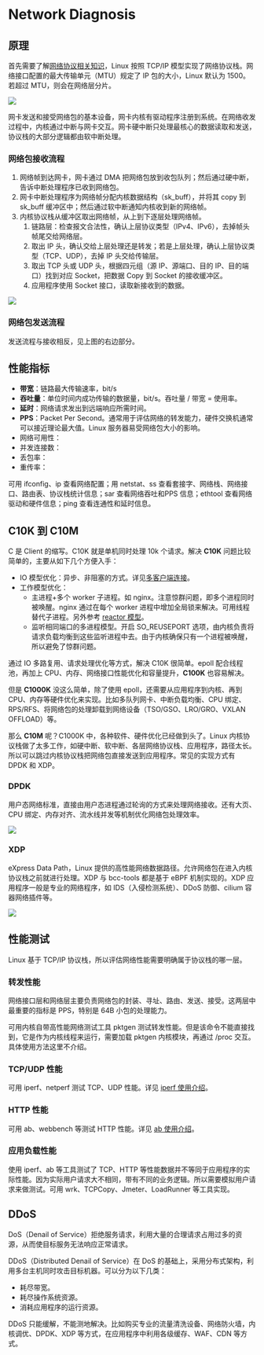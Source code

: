 # Network Diagnosis

## 原理

首先需要了解[网络协议相关知识](../network-protocol/)，Linux 按照 TCP/IP 模型实现了网络协议栈。网络接口配置的最大传输单元（MTU）规定了 IP 包的大小，Linux 默认为 1500。若超过 MTU，则会在网络层分片。

![](../../.gitbook/assets/image%20%28310%29.png)

网卡发送和接受网络包的基本设备，网卡内核有驱动程序注册到系统。在网络收发过程中，内核通过中断与网卡交互。网卡硬中断只处理最核心的数据读取和发送，协议栈的大部分逻辑都由软中断处理。

### 网络包接收流程

1. 网络帧到达网卡，网卡通过 DMA 把网络包放到收包队列；然后通过硬中断，告诉中断处理程序已收到网络包。
2. 网卡中断处理程序为网络帧分配内核数据结构（sk\_buff），并将其 copy 到 sk\_buff 缓冲区中；然后通过软中断通知内核收到新的网络帧。
3. 内核协议栈从缓冲区取出网络帧，从上到下逐层处理网络帧。
   1. 链路层：检查报文合法性，确认上层协议类型（IPv4、IPv6），去掉帧头帧尾交给网络层。
   2. 取出 IP 头，确认交给上层处理还是转发；若是上层处理，确认上层协议类型（TCP、UDP），去掉 IP 头交给传输层。
   3. 取出 TCP 头或 UDP 头，根据四元组（源 IP、源端口、目的 IP、目的端口）找到对应 Socket，把数据 Copy 到 Socket 的接收缓冲区。
   4. 应用程序使用 Socket 接口，读取新接收到的数据。

![](../../.gitbook/assets/image%20%28312%29.png)

### 网络包发送流程

发送流程与接收相反，见上图的右边部分。

## 性能指标

* **带宽**：链路最大传输速率，bit/s
* **吞吐量**：单位时间内成功传输的数据量，bit/s。吞吐量 / 带宽 = 使用率。
* **延时**：网络请求发出到远端响应所需时间。
* **PPS**：Packet Per Second。通常用于评估网络的转发能力，硬件交换机通常可以接近理论最大值。Linux 服务器易受网络包大小的影响。
* 网络可用性：
* 并发连接数：
* 丢包率：
* 重传率：

可用 ifconfig、ip 查看网络配置；用 netstat、ss 查看套接字、网络栈、网络接口、路由表、协议栈统计信息；sar 查看网络吞吐和PPS 信息；ethtool 查看网络驱动和硬件信息；ping 查看连通性和延时信息。

## C10K 到 C10M

C 是 Client 的缩写。C10K 就是单机同时处理 10k 个请求。解决 **C10K** 问题比较简单的，主要从如下几个方便入手：

* IO 模型优化：异步、非阻塞的方式。详见[多客户端连接](../network-protocol/transport-layer.md#duo-ke-hu-duan-lian-jie)。
* 工作模型优化：
  * 主进程+多个 worker 子进程。如 nginx。注意惊群问题，即多个进程同时被唤醒。nginx 通过在每个 worker 进程中增加全局锁来解决。可用线程替代子进程。另外参考 [reactor 模型](../../java/tuning/programming.md#nio)。
  * 监听相同端口的多进程模型。开启 SO\_REUSEPORT 选项，由内核负责将请求负载均衡到这些监听进程中去。由于内核确保只有一个进程被唤醒，所以避免了惊群问题。

通过 IO 多路复用、请求处理优化等方式，解决 C10K 很简单。epoll 配合线程池，再加上 CPU、内存、网络接口性能优化和容量提升，**C100K** 也容易解决。

但是 **C1000K** 没这么简单，除了使用 epoll，还需要从应用程序到内核、再到 CPU、内存等硬件优化来实现。比如多队列网卡、中断负载均衡、CPU 绑定、RPS/RFS、将网络包的处理卸载到网络设备（TSO/GSO、LRO/GRO、VXLAN OFFLOAD）等。

那么 **C10M** 呢？C1000K 中，各种软件、硬件优化已经做到头了。Linux 内核协议栈做了太多工作，如硬中断、软中断、各层网络协议栈、应用程序，路径太长。所以可以跳过内核协议栈把网络包直接发送到应用程序。常见的实现方式有 DPDK 和 XDP。

### DPDK

用户态网络标准，直接由用户态进程通过轮询的方式来处理网络接收。还有大页、CPU 绑定、内存对齐、流水线并发等机制优化网络包处理效率。

![](../../.gitbook/assets/image%20%28311%29.png)

### XDP

eXpress Data Path，Linux 提供的高性能网络数据路径。允许网络包在进入内核协议栈之前就进行处理。XDP 与 bcc-tools 都是基于 eBPF 机制实现的。XDP 应用程序一般是专业的网络程序，如 IDS（入侵检测系统）、DDoS 防御、cilium 容器网络插件等。

![](../../.gitbook/assets/image%20%28309%29.png)

## 性能测试

Linux 基于 TCP/IP 协议栈，所以评估网络性能需要明确属于协议栈的哪一层。

### 转发性能

网络接口层和网络层主要负责网络包的封装、寻址、路由、发送、接受。这两层中最重要的指标是 PPS，特别是 64B 小包的处理能力。

可用内核自带高性能网络测试工具 pktgen 测试转发性能。但是该命令不能直接找到，它是作为内核线程来运行，需要加载 pktgen 内核模块，再通过 /proc 交互。具体使用方法这里不介绍。

### TCP/UDP 性能

可用 iperf、netperf 测试 TCP、UDP 性能。详见 [iperf 使用介绍](diagnostic-tools.md#iperf)。

### HTTP 性能

可用 ab、webbench 等测试 HTTP 性能。详见 [ab 使用介绍](diagnostic-tools.md#ab)。

### 应用负载性能

使用 iperf、ab 等工具测试了 TCP、HTTP 等性能数据并不等同于应用程序的实际性能。因为实际用户请求大不相同，带有不同的业务逻辑。所以需要模拟用户请求来做测试。可用 wrk、TCPCopy、Jmeter、LoadRunner 等工具实现。

## DDoS

DoS（Denail of Service）拒绝服务请求，利用大量的合理请求占用过多的资源，从而使目标服务无法响应正常请求。

DDoS（Distributed Denail of Service）在 DoS 的基础上，采用分布式架构，利用多台主机同时攻击目标机器。可以分为以下几类：

* 耗尽带宽。
* 耗尽操作系统资源。
* 消耗应用程序的运行资源。

DDoS 只能缓解，不能测地解决。比如购买专业的流量清洗设备、网络防火墙，内核调优、DPDK、XDP 等方式，在应用程序中利用各级缓存、WAF、CDN 等方式。

